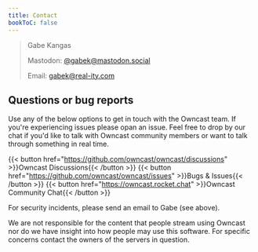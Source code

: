 ```yaml
---
title: Contact
bookToC: false
---
```


> Gabe Kangas
>
> Mastodon: [@gabek@mastodon.social](https://mastodon.social/@gabek)<br />
>
> Email: [gabek@real-ity.com](mailto:gabek@real-ity.com)

## Questions or bug reports

Use any of the below options to get in touch with the Owncast team. If you're experiencing issues please opan an issue. Feel free to drop by our chat if you'd like to talk with Owncast community members or want to talk through something in real time.

{{< button href="https://github.com/owncast/owncast/discussions" >}}Owncast Discussions{{< /button >}}
{{< button href="https://github.com/owncast/owncast/issues" >}}Bugs & Issues{{< /button >}}
{{< button href="https://owncast.rocket.chat" >}}Owncast Community Chat{{< /button >}}


For security incidents, please send an email to Gabe (see above).

We are not responsible for the content that people stream using Owncast nor do we have insight into how people may use this software. For specific concerns contact the owners of the servers in question.
